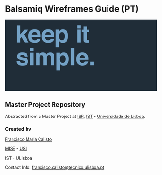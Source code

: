 # Balsamiq Wireframes Guide (PT)

![alt tag](assets/cover.png "Cover")

## Master Project Repository

Abstracted from a Master Project at [ISR](http://welcome.isr.tecnico.ulisboa.pt/), [IST](http://tecnico.ulisboa.pt/) - [Universidade de Lisboa](http://ulisboa.pt/).

### Created by

[Francisco Maria Calisto](http://web.tecnico.ulisboa.pt/francisco.calisto/ "Francisco's Academic Profile")  

[MISE](https://fenix.tecnico.ulisboa.pt/cursos/mise) - [USI](https://fenix.tecnico.ulisboa.pt/cursos/mise/disciplina-curricular/1529008521544)

[IST](http://tecnico.ulisboa.pt/) - [ULisboa](http://ulisboa.pt/)

Contact Info: [francisco.calisto@tecnico.ulisboa.pt](francisco.calisto@tecnico.ulisboa.pt)
